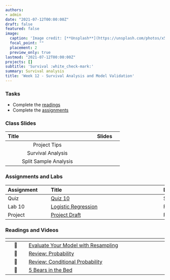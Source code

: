 ```yaml
---
authors:
- admin
date: "2021-07-12T00:00:00Z"
draft: false
featured: false
image:
  caption: 'Image credit: [**Unsplash**](https://unsplash.com/photos/x5WxEYe2DKA)'
  focal_point: ""
  placement: 2
  preview_only: true
lastmod: "2021-07-12T00:00:00Z"
projects: []
subtitle: 'Survival :white_check-mark:'
summary: Survival analysis
title: 'Week 12 - Survival Analysis and Model Validation'
---
```



### Tasks

- Complete the [readings](/post/12-week/#readings-and-videos)
- Complete the [assignments](/post/12-week/#assignments-and-labs)

### Class Slides 

| <div style="width:250px;text-align:left">Title</div> | <div  style="width:80px;text-align:center">Slides</div> | 
|:---:|:---------------------|
| Project Tips   | [<span style="color: #4b5357;"><i class="fas fa-desktop fa-lg"></i></span>](https://sta-198-glhlth-298-fall-2022.github.io/website/slides/week-12/project-tips.html)   |
| Survival Analysis   | [<span style="color: #4b5357;"><i class="fas fa-desktop fa-lg"></i></span>](https://sta-198-glhlth-298-fall-2022.github.io/website/slides/week-12/w12-l01-survival.html)   |
| Split Sample Analysis   | [<span style="color: #4b5357;"><i class="fas fa-desktop fa-lg"></i></span>](https://sta-198-glhlth-298-fall-2022.github.io/website/slides/week-12/w12-l02-prediction-overfitting.html) | 

 

### Assignments and Labs

| <div style="width:120px;text-align:left">Assignment</div> | <div style="width:340px;text-align:left">Title</div> | <div style="width:200px;text-align:left">Due</div> |
|:---|:---|:---|
| Quiz | [Quiz 10](https://sakai.duke.edu) | Sunday, 11/13 |
| Lab 10 | [Logistic Regression](https://sta-198-glhlth-298-fall-2022.github.io/website/slides/week-02/coming-soon.html)| Friday, 11/18 |
| Project | [Project Draft](/#project)| Friday, 11/18 |



### Readings and Videos

| <div style="width:50px"></div>  | <div style="width:420px"></div>  |  <div style="width:200px"></div> |
|:---:|:---|:---:|
| :page_facing_up: |[Evaluate Your Model with Resampling](https://www.tidymodels.org/start/resampling/)  | **Required** |
| :page_facing_up: |[Review: Probability](https://sta-198-glhlth-298-fall-2022.github.io/website/slides/week-02/w2-l01-prob.html#1)   | **Required** |
| :page_facing_up: |[Review: Conditional Probability ](https://sta-198-glhlth-298-fall-2022.github.io/website/slides/week-02/w2-l02-condprob.html#1)  |**Required** |
| :movie_camera: | [5 Bears in the Bed](https://www.dailymotion.com/video/x6oqa4p)  | **Required (Seriously!)** |